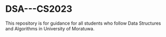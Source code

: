 # DSA---CS2023
This repository is for guidance for all students who follow Data Structures and Algorithms in University of Moratuwa.
